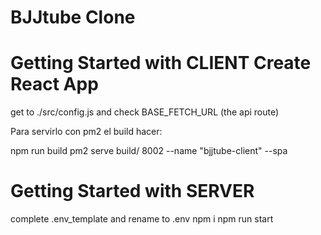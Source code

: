 # BJJtube Clone

# Getting Started with CLIENT Create React App
get to ./src/config.js and check BASE_FETCH_URL (the api route)

Para servirlo con pm2 el build hacer:

npm run build
pm2 serve build/ 8002 --name "bjjtube-client" --spa


# Getting Started with SERVER
complete .env_template and rename to .env
npm i
npm run start